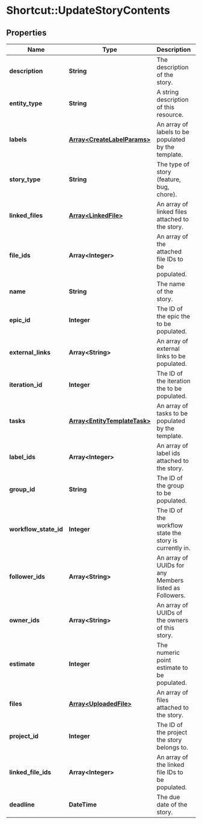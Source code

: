 # Shortcut::UpdateStoryContents

## Properties
Name | Type | Description | Notes
------------ | ------------- | ------------- | -------------
**description** | **String** | The description of the story. | [optional] 
**entity_type** | **String** | A string description of this resource. | [optional] 
**labels** | [**Array&lt;CreateLabelParams&gt;**](CreateLabelParams.md) | An array of labels to be populated by the template. | [optional] 
**story_type** | **String** | The type of story (feature, bug, chore). | [optional] 
**linked_files** | [**Array&lt;LinkedFile&gt;**](LinkedFile.md) | An array of linked files attached to the story. | [optional] 
**file_ids** | **Array&lt;Integer&gt;** | An array of the attached file IDs to be populated. | [optional] 
**name** | **String** | The name of the story. | [optional] 
**epic_id** | **Integer** | The ID of the epic the to be populated. | [optional] 
**external_links** | **Array&lt;String&gt;** | An array of external links to be populated. | [optional] 
**iteration_id** | **Integer** | The ID of the iteration the to be populated. | [optional] 
**tasks** | [**Array&lt;EntityTemplateTask&gt;**](EntityTemplateTask.md) | An array of tasks to be populated by the template. | [optional] 
**label_ids** | **Array&lt;Integer&gt;** | An array of label ids attached to the story. | [optional] 
**group_id** | **String** | The ID of the group to be populated. | [optional] 
**workflow_state_id** | **Integer** | The ID of the workflow state the story is currently in. | [optional] 
**follower_ids** | **Array&lt;String&gt;** | An array of UUIDs for any Members listed as Followers. | [optional] 
**owner_ids** | **Array&lt;String&gt;** | An array of UUIDs of the owners of this story. | [optional] 
**estimate** | **Integer** | The numeric point estimate to be populated. | [optional] 
**files** | [**Array&lt;UploadedFile&gt;**](UploadedFile.md) | An array of files attached to the story. | [optional] 
**project_id** | **Integer** | The ID of the project the story belongs to. | [optional] 
**linked_file_ids** | **Array&lt;Integer&gt;** | An array of the linked file IDs to be populated. | [optional] 
**deadline** | **DateTime** | The due date of the story. | [optional] 

